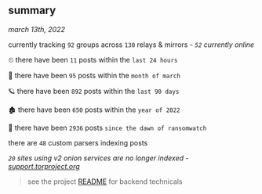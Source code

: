 
## summary
_march 13th, 2022_

currently tracking `92` groups across `130` relays & mirrors - _`52` currently online_

⏲ there have been `11` posts within the `last 24 hours`

🦈 there have been `95` posts within the `month of march`

🪐 there have been `892` posts within the `last 90 days`

🏚 there have been `650` posts within the `year of 2022`

🦕 there have been `2936` posts `since the dawn of ransomwatch`

there are `48` custom parsers indexing posts

_`20` sites using v2 onion services are no longer indexed - [support.torproject.org](https://support.torproject.org/onionservices/v2-deprecation/)_

> see the project [README](https://github.com/thetanz/ransomwatch#ransomwatch--) for backend technicals
